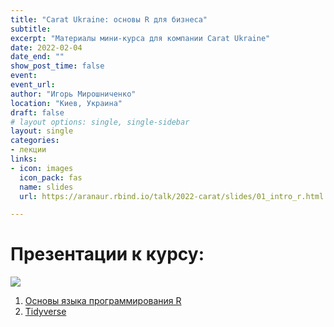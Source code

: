```yaml
---
title: "Carat Ukraine: основы R для бизнеса"
subtitle: 
excerpt: "Материалы мини-курса для компании Carat Ukraine"
date: 2022-02-04
date_end: ""
show_post_time: false
event: 
event_url:
author: "Игорь Мирошниченко"
location: "Киев, Украина"
draft: false
# layout options: single, single-sidebar
layout: single
categories:
- лекции
links:
- icon: images
  icon_pack: fas
  name: slides
  url: https://aranaur.rbind.io/talk/2022-carat/slides/01_intro_r.html

---
```


# Презентации к курсу:
![](https://aranaur.rbind.io/talk/2022-carat/slides/img/carat.png)
1. [Основы языка программирования R](https://aranaur.rbind.io/talk/2022-carat/slides/01_intro_r.html)
2. [Tidyverse](https://aranaur.rbind.io/talk/2022-carat/slides/02_tidyverse.html)

